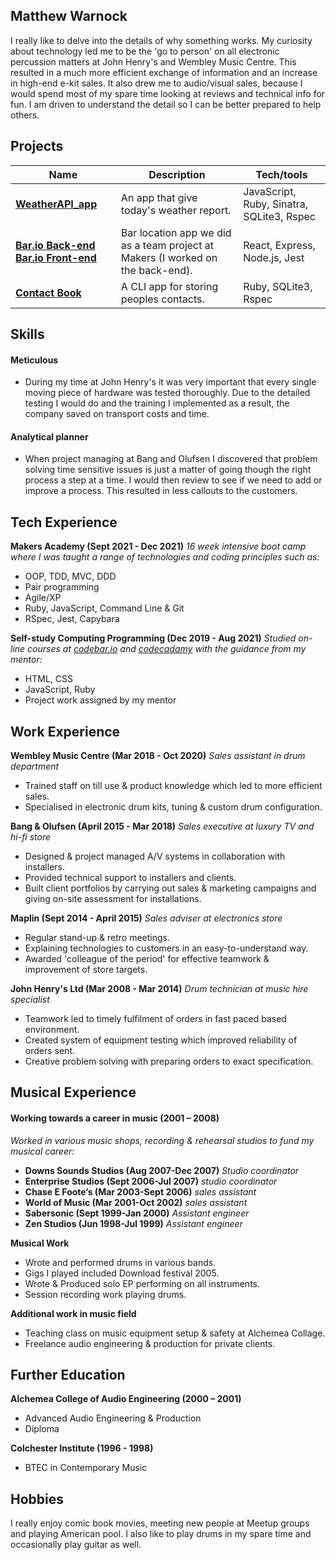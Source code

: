 ## Matthew Warnock

I really like to delve into the details of why something works. My curiosity about technology led me to be the 'go to person' on all electronic percussion matters at John Henry's and Wembley Music Centre. This resulted in a much more efficient exchange of information and an increase in high-end e-kit sales. It also drew me to audio/visual sales, because I would spend most of my spare time looking at reviews and technical info for fun. I am driven to understand the detail so I can be better prepared to help others.

## Projects

| Name                         | Description       | Tech/tools        |
| ---------------------------- | ----------------- | ----------------- |
| **[WeatherAPI_app](https://github.com/Matt-Warnock/weatherAPI_app)**            | An app that give today's weather report. | JavaScript, Ruby, Sinatra, SQLite3, Rspec |
| **[Bar.io Back-end](https://github.com/Matt-Warnock/barrio-backend) [Bar.io  Front-end](https://github.com/Matt-Warnock/barrio-frontend)** | Bar location app we did as a team project at Makers (I worked on the back-end). | React, Express, Node.js, Jest |
| **[Contact Book](https://github.com/Matt-Warnock/contact-book)** | A CLI app for storing peoples contacts. | Ruby, SQLite3, Rspec |


## Skills

#### Meticulous

- During my time at John Henry's it was very important that every single moving piece of hardware was tested thoroughly. Due to the detailed testing I would do and the training I implemented as a result, the company saved on transport costs and time.

#### Analytical planner

- When project managing at Bang and Olufsen I discovered that problem solving time sensitive issues is just a matter of going though the right process a step at a time. I would then review to see if we need to add or improve a process. This resulted in less callouts to the customers.

## Tech Experience

**Makers Academy (Sept 2021 - Dec 2021)**
_16 week intensive boot camp where I was taught a range of technologies and coding principles such as:_

- OOP, TDD, MVC, DDD
- Pair programming
- Agile/XP
- Ruby, JavaScript, Command Line & Git
- RSpec, Jest, Capybara

**Self-study Computing Programming (Dec 2019 - Aug 2021)**
_Studied on-line courses at [codebar.io](http://tutorials.codebar.io/) and [codecadamy](https://www.codecademy.com/profiles/drflamerock) with the guidance from my mentor:_

- HTML, CSS
- JavaScript, Ruby
- Project work assigned by my mentor

## Work Experience

**Wembley Music Centre (Mar 2018 - Oct 2020)**
_Sales assistant in drum department_

- Trained staff on till use & product knowledge which led to more efficient sales.
- Specialised in electronic drum kits, tuning & custom drum configuration.

**Bang & Olufsen (April 2015 - Mar 2018)**
_Sales executive at luxury TV and hi-fi store_

- Designed & project managed A/V systems in collaboration with installers.
- Provided technical support to installers and clients.
- Built client portfolios by carrying out sales & marketing campaigns and giving on-site assessment for installations.

**Maplin (Sept 2014 - April 2015)**
_Sales adviser at electronics store_

- Regular stand-up & retro meetings.
- Explaining technologies to customers in an easy-to-understand way.
- Awarded 'colleague of the period' for effective teamwork & improvement of store targets.

**John Henry's Ltd (Mar 2008 - Mar 2014)**
_Drum technician at music hire specialist_

- Teamwork led to timely fulfilment of orders in fast paced based environment.
- Created system of equipment testing which improved reliability of orders sent.
- Creative problem solving with preparing orders to exact specification.

## Musical Experience
#### Working towards a career in music (2001 – 2008)
_Worked in various music shops, recording & rehearsal studios to fund my musical career:_

- **Downs Sounds Studios (Aug 2007-Dec 2007)**
_Studio coordinator_
- **Enterprise Studios (Sept 2006-Jul 2007)**
_studio coordinator_
- **Chase E Foote’s (Mar 2003-Sept 2006)**
_sales assistant_
- **World of Music (Mar 2001-Oct 2002)**
_sales assistant_
- **Sabersonic (Sept 1999-Jan 2000)**
_Assistant engineer_
- **Zen Studios (Jun 1998-Jul 1999)**
_Assistant engineer_

**Musical Work**
- Wrote and performed drums in various bands.
- Gigs I played included Download festival 2005.
- Wrote & Produced solo EP performing on all instruments.
- Session recording work playing drums.

**Additional work in music field**

- Teaching class on music equipment setup & safety at Alchemea Collage.
- Freelance audio engineering & production for private clients.

## Further Education

**Alchemea College of Audio Engineering (2000 – 2001)**

- Advanced Audio Engineering & Production
- Diploma

**Colchester Institute (1996 - 1998)**

- BTEC in Contemporary Music

## Hobbies

I really enjoy comic book movies, meeting new people at Meetup groups and playing American pool. I also like to play drums in my spare time and occasionally play guitar as well.
